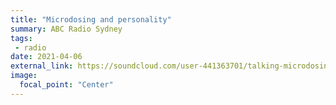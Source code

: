 ```yaml
---
title: "Microdosing and personality"
summary: ABC Radio Sydney
tags:
 - radio
date: 2021-04-06
external_link: https://soundcloud.com/user-441363701/talking-microdosing-on-abc-radio-sydney-6th-april-2021
image:
  focal_point: "Center"
---
```

